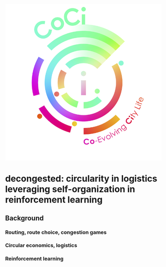 ![](images/coci_logo.png)
# decongested: circularity in logistics leveraging self-organization in reinforcement learning

## Background

### Routing, route choice, congestion games

### Circular economics, logistics  

### Reinforcement learning

